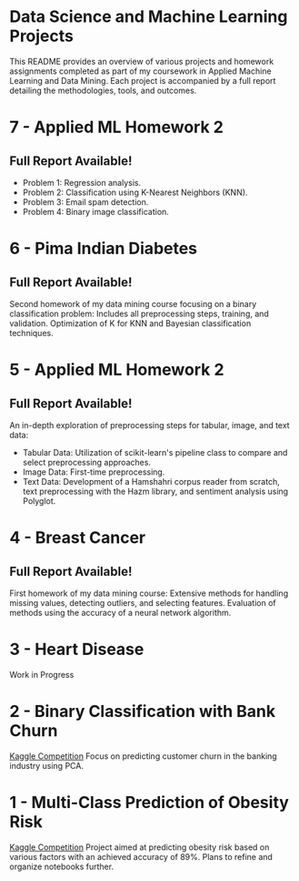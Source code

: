 # Data Science and Machine Learning Projects
This README provides an overview of various projects and homework assignments completed as part of my coursework in Applied Machine Learning and Data Mining. Each project is accompanied by a full report detailing the methodologies, tools, and outcomes.

# 7 - Applied ML Homework 2
## Full Report Available!

- Problem 1: Regression analysis.
- Problem 2: Classification using K-Nearest Neighbors (KNN).
- Problem 3: Email spam detection.
- Problem 4: Binary image classification.
# 6 - Pima Indian Diabetes
## Full Report Available!
Second homework of my data mining course focusing on a binary classification problem:
Includes all preprocessing steps, training, and validation.
Optimization of K for KNN and Bayesian classification techniques.
# 5 - Applied ML Homework 2
## Full Report Available!
An in-depth exploration of preprocessing steps for tabular, image, and text data:
- Tabular Data: Utilization of scikit-learn's pipeline class to compare and select preprocessing approaches.
- Image Data: First-time preprocessing.
- Text Data: Development of a Hamshahri corpus reader from scratch, text preprocessing with the Hazm library, and sentiment analysis using Polyglot.
# 4 - Breast Cancer
## Full Report Available!
First homework of my data mining course:
Extensive methods for handling missing values, detecting outliers, and selecting features.
Evaluation of methods using the accuracy of a neural network algorithm.
# 3 - Heart Disease
Work in Progress

# 2 - Binary Classification with Bank Churn
[Kaggle Competition](https://www.kaggle.com/competitions/playground-series-s4e1) 
Focus on predicting customer churn in the banking industry using PCA.

# 1 - Multi-Class Prediction of Obesity Risk
[Kaggle Competition](https://www.kaggle.com/competitions/playground-series-s4e2/overview)
Project aimed at predicting obesity risk based on various factors with an achieved accuracy of 89%. Plans to refine and organize notebooks further.

